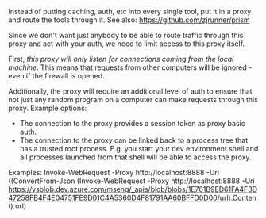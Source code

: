Instead of putting caching, auth, etc into every single tool, put it in a proxy and route the tools through it.  See also: https://github.com/zjrunner/prism

Since we don't want just anybody to be able to route traffic through this proxy and act with your auth, we need to limit access to this proxy itself.

First, _this proxy will only listen for connections coming from the local machine_.  This means that requests from other computers will be ignored - even if the firewall is opened.

Additionally, the proxy will require an additional level of auth to ensure that not just any random program on a computer can make requests through this proxy.  Example options:
 * The connection to the proxy provides a session token as proxy basic auth.
 * The connection to the proxy can be linked back to a process tree that has a trusted root process.  E.g. you start your dev environment shell and all processes launched from that shell will be able to access the proxy.


Examples:
Invoke-WebRequest -Proxy http://localhost:8888 -Uri ((ConvertFrom-Json (Invoke-WebRequest -Proxy http://localhost:8888 -Uri https://vsblob.dev.azure.com/mseng/_apis/blob/blobs/1E761B9ED61FA4F3D47258FB4F4E04751FE9D01C4A5360D4F81791AA60BFFD0D00/url).Content).url)